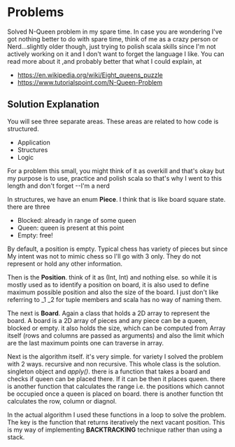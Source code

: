 # Problems

Solved N-Queen problem in my spare time. In case you are wondering I've got nothing better to do with spare time, think of me as a crazy person or Nerd...slightly older though, just trying to polish scala skills since I'm not actively working on it and I don't want to forget the language I like. You can read more about it ,and probably better that what I could explain, at

 - https://en.wikipedia.org/wiki/Eight_queens_puzzle
 - https://www.tutorialspoint.com/N-Queen-Problem

## Solution Explanation

You will see three separate areas. These areas are related to how code is structured. 
- Application
- Structures
- Logic

For a problem this small, you might think of it as overkill and that's okay but my purpose is to use, practice and polish scala so that's why I went to this length and don't forget --I'm a nerd

In structures, we have an enum **Piece**. I think that is like board square state. there are three
- Blocked: already in range of some queen
- Queen: queen is present at this point
- Empty: free!

By default, a position is empty. Typical chess has variety of pieces but since My intent was not to mimic chess so I'll go with 3 only. They do not represent or hold any other information.

Then is the **Position**. think of it as (Int, Int) and nothing else. so while it is mostly used as to identify a position on board, it is also used to define maximum possible position and also the size of the board. I just don't like referring to _1 _2  for tuple members and scala has no way of naming them. 

The next is **Board**. Again a class that holds a 2D array to represent the board. A board is a 2D array of pieces and any piece can be a queen, blocked or empty. it also holds the size, which can be computed from Array itself (rows and columns are passed as arguments) and also the limit which are the last maximum points one can traverse in array.

Next is the algorithm itself. it's very simple. for variety I solved the problem with 2 ways. recursive and non recursive. This whole class is the solution. singleton object and _apply()_. there is a function that takes a board and checks if queen can be placed there. If it can be then it places queen. there is another function that calculates the range i.e. the positions which cannot be occupied once a queen is placed on board. there is another function tht calculates the row, column or diagnol. 

In the actual algorithm I used these functions in a loop to solve the problem. The key is the function that returns iteratively the next vacant position. This is my way of implementing **BACKTRACKING** technique rather than using a stack.
